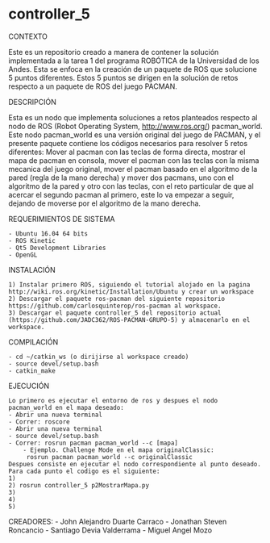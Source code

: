 # controller_5

CONTEXTO

Este es un repositorio creado a manera de contener la solución implementada a la tarea 1 del programa ROBÓTICA de la Universidad de los Andes. Esta se enfoca en la creación de un paquete de ROS que solucione 5 puntos diferentes. Estos 5 puntos se dirigen en la solución de retos respecto a un paquete de ROS del juego PACMAN.

DESCRIPCIÓN

Esta es un nodo que implementa soluciones a retos planteados respecto al nodo de ROS (Robot Operating System, http://www.ros.org/) pacman_world. Este nodo pacman_world es una versión original del juego de PACMAN, y el presente paquete contiene los códigos necesarios para resolver 5 retos diferentes: Mover al pacman con las teclas de forma directa, mostrar el mapa de pacman en consola, mover el pacman con las teclas con la misma mecanica del juego original, mover el pacman basado en el algoritmo de la pared (regla de la mano derecha) y mover dos pacmans, uno con el algoritmo de la pared y otro con las teclas, con el reto particular de que al acercar el segundo pacman al primero, este lo va empezar a seguir, dejando de moverse por el algoritmo de la mano derecha.

REQUERIMIENTOS DE SISTEMA

	- Ubuntu 16.04 64 bits
	- ROS Kinetic
	- Qt5 Development Libraries
	- OpenGL

INSTALACIÓN

	1) Instalar primero ROS, siguiendo el tutorial alojado en la pagina http://wiki.ros.org/kinetic/Installation/Ubuntu y crear un workspace
	2) Descargar el paquete ros-pacman del siguiente repositorio https://github.com/carlosquinterop/ros-pacman al workspace.
	3) Descargar el paquete controller_5 del repositorio actual (https://github.com/JADC362/ROS-PACMAN-GRUPO-5) y almacenarlo en el workspace. 
				
COMPILACIÓN

	- cd ~/catkin_ws (o dirijirse al workspace creado)
	- source devel/setup.bash
	- catkin_make
EJECUCIÓN

	Lo primero es ejecutar el entorno de ros y despues el nodo pacman_world en el mapa deseado:
	- Abrir una nueva terminal
	- Correr: roscore
	- Abrir una nueva terminal
	- source devel/setup.bash
	- Correr: rosrun pacman pacman_world --c [mapa]           		 
		- Ejemplo. Challenge Mode en el mapa originalClassic:
		 rosrun pacman pacman_world --c originalClassic
	Despues consiste en ejecutar el nodo correspondiente al punto deseado. Para cada punto el codigo es el siguiente:
	1)
	2) rosrun controller_5 p2MostrarMapa.py
	3)
	4)
	5)
	
CREADORES:
	- John Alejandro Duarte Carraco
	- Jonathan Steven Roncancio
	- Santiago Devia Valderrama
	- Miguel Angel Mozo

